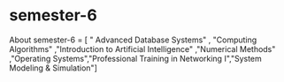 # semester-6
About semester-6 = [ " Advanced Database Systems" , "Computing Algorithms" ,"Introduction to Artificial Intelligence" ,"Numerical Methods" ,"Operating Systems","Professional Training in Networking I","System Modeling &amp; Simulation"]
